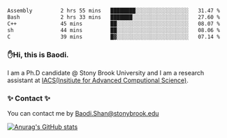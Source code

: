 <!--START_SECTION:waka-->

```txt
Assembly         2 hrs 55 mins   ████████░░░░░░░░░░░░░░░░░   31.47 %
Bash             2 hrs 33 mins   ███████░░░░░░░░░░░░░░░░░░   27.60 %
C++              45 mins         ██░░░░░░░░░░░░░░░░░░░░░░░   08.07 %
sh               44 mins         ██░░░░░░░░░░░░░░░░░░░░░░░   08.06 %
C                39 mins         █▓░░░░░░░░░░░░░░░░░░░░░░░   07.14 %
```

<!--END_SECTION:waka-->

### ✋Hi, this is Baodi. 

I am a Ph.D candidate @ Stony Brook University and I am a research assistant at [IACS(Insitiute for Advanced Computional Science)](https://iacs.stonybrook.edu/).

### ✨ Contact ✨

You can contact me by [Baodi.Shan@stonybrook.edu](mailto:Baodi.Shan@stonybrook.edu)

[![Anurag's GitHub stats](https://github-readme-stats.vercel.app/api?username=lwshanbd&theme=jolly&show_icons=true&count_private=true&include_all_commits=true)](https://github.com/anuraghazra/github-readme-stats)



<!--
**lwshanbd/lwshanbd** is a ✨ _special_ ✨ repository because its `README.md` (this file) appears on your GitHub profile.

Here are some ideas to get you started:

- 🔭 I’m currently working on ...
- 🌱 I’m currently learning ...
- 👯 I’m looking to collaborate on ...
- 🤔 I’m looking for help with ...
- 💬 Ask me about ...
- 📫 How to reach me: ...
- 😄 Pronouns: ...
- ⚡ Fun fact: ...
-->
